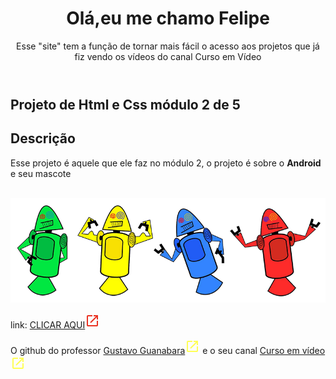 <!--Esse index é para mostrar todos projetos que eu fiz vendo os vídeos do Curso em Vídeo-->
<!--as cores que eu vou usar são #E08363 #E0AE63 #E09963 #E06D63 #E0BD63 #E0C4AE-->
<html lang="pt-br">
<head>
    <meta charset="UTF-8">
    <meta name="viewport" content="width=device-width, initial-scale=1.0">
    <title>Projetos do Curso em Vídeo</title>
    <link rel="stylesheet" href="estiloprincipal.css">
</head>
<body>
    <header>
        <h1>Olá,eu me chamo Felipe</h1>
        <p>Esse "site" tem a função de tornar mais fácil o acesso aos projetos que já fiz vendo os vídeos do canal Curso em Vídeo</p>
    </header>
    <main>
       <article>
        <h1>
            Projeto de Html e Css módulo 2 de 5
        </h1>
        <h2>Descrição</h2>
        <p>Esse projeto é aquele que ele faz no módulo 2, o projeto é sobre o <strong>Android</strong> e seu mascote</p> <br>
        <abbr title="Primeiro mascote do Android">
            <picture>
                <source media="(max-width: 600px )" srcset="Html e CSS3/Projeto do modulo 2 de 5/Site de Android/imagens/dan-droids-pq.png">
                <img src="Html e CSS3/Projeto do modulo 2 de 5/Site de Android/imagens/dan-droids.png" alt="Primeiro mascote do Android">
            </picture>
        </abbr>
        <p>link: <a href="https://felipera3002.github.io/CursoemVideo/Html%20e%20CSS3/Projeto%20do%20modulo%202%20de%205/Site%20de%20Android/Android.html" target="_blank" class="projetohmtl">CLICAR AQUI</a><svg xmlns="http://www.w3.org/2000/svg" height="24px" viewBox="0 -960 960 960" width="24px" fill="#EA3323"><path d="M200-120q-33 0-56.5-23.5T120-200v-560q0-33 23.5-56.5T200-840h280v80H200v560h560v-280h80v280q0 33-23.5 56.5T760-120H200Zm188-212-56-56 372-372H560v-80h280v280h-80v-144L388-332Z"/></svg></p>
       </article>
    </main>
    <footer> <p>O github do professor <a href="https://gustavoguanabara.github.io/" target="_blank">Gustavo Guanabara</a><svg xmlns="http://www.w3.org/2000/svg" height="24px" viewBox="0 -960 960 960" width="24px" fill="#FFFF55"><path d="M200-120q-33 0-56.5-23.5T120-200v-560q0-33 23.5-56.5T200-840h280v80H200v560h560v-280h80v280q0 33-23.5 56.5T760-120H200Zm188-212-56-56 372-372H560v-80h280v280h-80v-144L388-332Z"/></svg> e o seu canal <a href="https://www.youtube.com/c/CursoemV%C3%ADdeo/videos" id="linkdocanal" target="_blank">Curso em vídeo</a><svg xmlns="http://www.w3.org/2000/svg" height="24px" viewBox="0 -960 960 960" width="24px" fill="#FFFF55"><path d="M200-120q-33 0-56.5-23.5T120-200v-560q0-33 23.5-56.5T200-840h280v80H200v560h560v-280h80v280q0 33-23.5 56.5T760-120H200Zm188-212-56-56 372-372H560v-80h280v280h-80v-144L388-332Z"/></svg></p>
    </footer>
</body>
</html>
